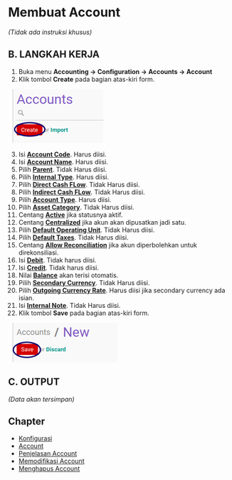 # Membuat Account

*(Tidak ada instruksi khusus)*

## B. LANGKAH KERJA

1. Buka menu **Accounting -> Configuration -> Accounts -> Account**
2. Klik tombol **Create** pada bagian atas-kiri form.

![](../../img/account/tombol-create.png)

3. Isi **[Account Code](./penjelasan.md#field-code)**. Harus diisi.
4. Isi **[Account Name](./penjelasan.md#field-name)**. Harus diisi.
5. Pilih **[Parent](./penjelasan.md#field-parent-id)**. Tidak Harus diisi.
6. Pilih **[Internal Type](./penjelasan.md#field-type)**. Harus diisi.
7. Pilih **[Direct Cash FLow](./penjelasan.md#field-direct-cashflow-id)**. Tidak Harus diisi.
8. Pilih **[Indirect Cash FLow](./penjelasan.md#field-indirect-cashflow-id)**. Tidak Harus diisi.
9. Pilih **[Account Type](./penjelasan.md#field-account-type)**. Harus diisi.
10. Pilih **[Asset Category](./penjelasan.md#field-category-id)**. Tidak Harus diisi.
11. Centang **[Active](./penjelasan.md#field-active)** jika statusnya aktif.
12. Centang **[Centralized](./penjelasan.md#field-centralized)** jika akun akan dipusatkan jadi satu.
13. Pilih **[Default Operating Unit](./penjelasan.md#field-operating-unit-id)**. Tidak Harus diisi.
14. Pilih **[Default Taxes](./penjelasan.md#field-tax-ids)**. Tidak Harus diisi.
15. Centang **[Allow Reconciliation](./penjelasan.md#field-reconcile)** jika akun diperbolehkan untuk direkonsiliasi.
16. Isi **[Debit](./penjelasan.md#field-debit)**. Tidak harus diisi.
17. Isi **[Credit](./penjelasan.md#field-credit)**. Tidak harus diisi.
18. Nilai **[Balance](./penjelasan.md#field-balance)** akan terisi otomatis.
19. Pilih **[Secondary Currency](./penjelasan.md#field-currency-id)**. Tidak Harus diisi.
20. Pilih **[Outgoing Currency Rate](./penjelasan.md#field-currency-mode)**. Harus diisi jika secondary currency ada isian.
21. Isi **[Internal Note](./penjelasan.md#field-note)**. Tidak Harus diisi.
22. Klik tombol **Save** pada bagian atas-kiri form.

![](../../img/account/tombol-save.png)

## C. OUTPUT

*(Data akan tersimpan)*

## Chapter
- [Konfigurasi](../../konfigurasi.md)
- [Account](../account.md)
- [Penjelasan Account](penjelasan.md)
- [Memodifikasi Account](memodifikasi.md)
- [Menghapus Account](menghapus.md)
